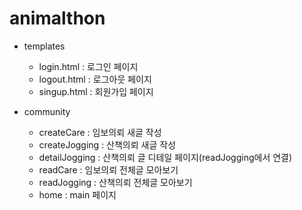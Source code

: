 # animalthon

- templates
  - login.html : 로그인 페이지
  - logout.html : 로그아웃 페이지
  - singup.html : 회원가입 페이지

- community
  - createCare : 임보의뢰 새글 작성 
  - createJogging : 산책의뢰 새글 작성
  - detailJogging : 산책의뢰 글 디테일 페이지(readJogging에서 연결)
  - readCare : 임보의뢰 전체글 모아보기
  - readJogging : 산책의뢰 전체글 모아보기
  - home : main 페이지